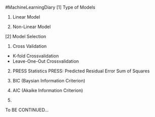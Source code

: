 #MachineLearningDiary
[1] Type of Models
1. Linear Model

2. Non-Linear Model 

[2] Model Selection
1. Cross Validation
  - K-fold Crossvalidation
  - Leave-One-Out Crossvalidation
 
2. PRESS Statistics
  PRESS: Predicted Residual Error Sum of Squares

2. BIC (Baysian Information Criterion)
3. AIC (Akaike Information Criterion)
4. 
To BE CONTINUED...
